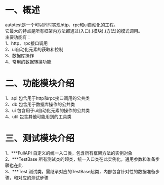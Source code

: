 # 一、概述
autotest是一个可以同时实现http、rpc和ui自动化的工程。\
它最大的特点是所有框架内方法都通过(入口).(模块).(方法)的模式调用。\
主要功能有：\
1、http、rpc接口调用\
2、ui自动化元素的获取和控制\
3、数据库操作\
4、常用的数据转换功能

# 二、功能模块介绍
1、api  包含用于http和rpc接口调用的公共类\
2、db   包含用于数据库操作的公共类\
3、ui   包含用于ui自动化元素的操作的公共类\
4、util 包含其他可能用到的工具类

# 三、测试模块介绍
1、***FullAPI 自定义的统一入口类，包含所有框架方法的实例对象\
2、***TestBase 所有测试类的超类，统一入口类在此实例化，通用参数和准备步骤也在此\
3、***Test 测试类，需继承对应的TestBase超类，内部包含针对性的数据准备步骤，和对应的测试步骤
